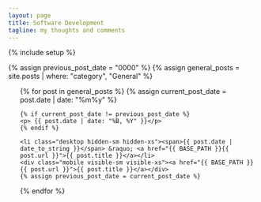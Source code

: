 ```yaml
---
layout: page
title: Software Development
tagline: my thoughts and comments
---
```

{% include setup %}

{% assign previous_post_date = "0000" %}
{% assign general_posts = site.posts | where: "category", "General" %}

<ul>
  {% for post in  general_posts %}
    {% assign current_post_date =  post.date | date: "%m%y" %}

    {% if current_post_date != previous_post_date %}
    <p> {{ post.date | date: "%B, %Y" }}</p>
    {% endif %}

    <li class="desktop hidden-sm hidden-xs"><span>{{ post.date | date_to_string }}</span> &raquo; <a href="{{ BASE_PATH }}{{ post.url }}">{{ post.title }}</a></li>
    <div class="mobile visible-sm visible-xs"><a href="{{ BASE_PATH }}{{ post.url }}">{{ post.title }}</a></div>
    {% assign previous_post_date = current_post_date %}
  {% endfor %}
</ul>
